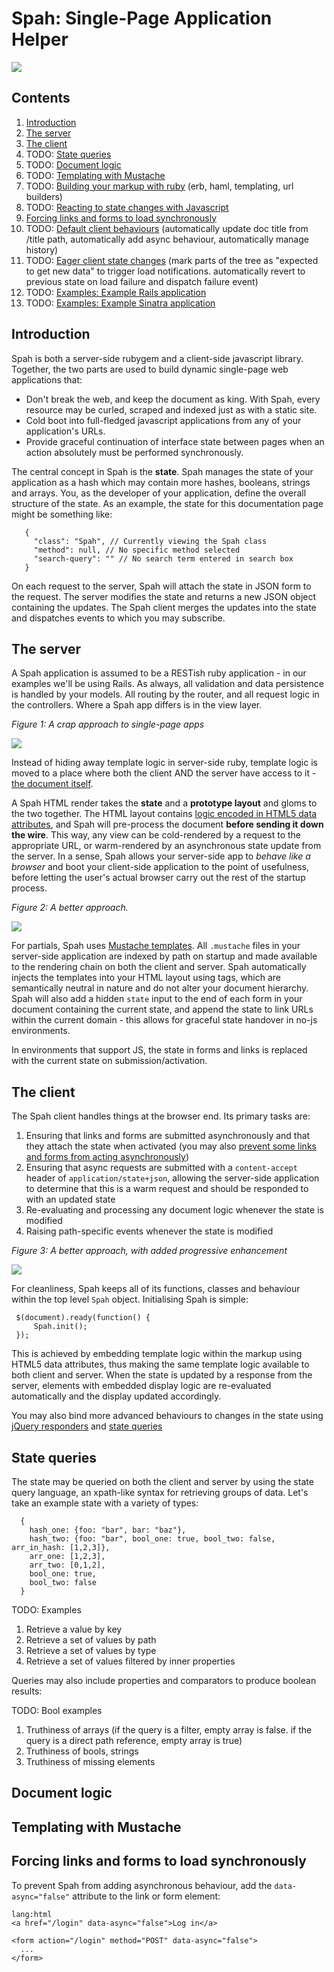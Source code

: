 Spah: Single-Page Application Helper
====================================

<img src="https://img.skitch.com/20110504-c79qr916mcwtnq4m63uqc3dibq.jpg" />

Contents
--------

[introduction]: #introduction
[server]: #the_server
[client]: #the_client
[state_queries]: #state_queries
[document_logic]: #document_logic
[ruby_helpers]: #you_can_still_write_your_markup_with_ruby
[templating]: #templating_with_mustache
[responders]: #responding_to_state_changes_with_javascript
[eager_state_changes]: #eager_client_state_changes
[rails_example]: #example_rails_application
[sinatra_example]: #example_sinatra_application
[force_synchronous]: #forcing_links_and_forms_to_load_synchronously
[defaults]: #default_client_behaviour

1. [Introduction][introduction]
2. [The server][server]
3. [The client][client]
4. TODO: [State queries][state_queries]
5. TODO: [Document logic][document_logic]
6. TODO: [Templating with Mustache][templating]
7. TODO: [Building your markup with ruby][ruby_helpers] (erb, haml, templating, url builders)
8. TODO: [Reacting to state changes with Javascript][responders]
9. [Forcing links and forms to load synchronously][force_synchronous]
10. TODO: [Default client behaviours][defaults] (automatically update doc title from /title path, automatically add async behaviour, automatically manage history)
11. TODO: [Eager client state changes][eager_state_changes] (mark parts of the tree as "expected to get new data" to trigger load notifications. automatically revert to previous state on load failure and dispatch failure event)
12. TODO: [Examples: Example Rails application][rails_example]
13. TODO: [Examples: Example Sinatra application][sinatra_example]

Introduction
------------

Spah is both a server-side rubygem and a client-side javascript library. Together, the two parts are used to build dynamic single-page
web applications that:

* Don't break the web, and keep the document as king. With Spah, every resource may be curled, scraped and indexed just as with a static site.
* Cold boot into full-fledged javascript applications from any of your application's URLs.
* Provide graceful continuation of interface state between pages when an action absolutely must be performed synchronously.

The central concept in Spah is the **state**. Spah manages the state of your application as a hash which may contain more hashes, booleans, 
strings and arrays. You, as the developer of your application, define the overall structure of the state. As an example, the state for this
documentation page might be something like:

       {
         "class": "Spah", // Currently viewing the Spah class
         "method": null, // No specific method selected
         "search-query": "" // No search term entered in search box
       }

On each request to the server, Spah will attach the state in JSON form to the request. The server modifies the state and returns a
new JSON object containing the updates. The Spah client merges the updates into the state and dispatches events to which you may subscribe.

The server
----------
A Spah application is assumed to be a RESTish ruby application - in our examples we'll be using Rails. As always, all validation and data
persistence is handled by your models. All routing by the router, and all request logic in the controllers. Where a Spah app differs is in
the view layer.

*Figure 1: A crap approach to single-page apps*

<img src="https://img.skitch.com/20110504-73a3ftde7d731kbepxg2p7w1.jpg" />

Instead of hiding away template logic in server-side ruby, template logic is moved to a place where both the client AND the server have access
to it - [the document itself][document_logic].

A Spah HTML render takes the **state** and a **prototype layout** and gloms to the two together. The HTML layout contains [logic encoded in HTML5 data
attributes][document_logic], and Spah will pre-process the document **before sending it down the wire**. This way, any view can be cold-rendered by a request
to the appropriate URL, or warm-rendered by an asynchronous state update from the server. In a sense, Spah allows your server-side app to
*behave like a browser* and boot your client-side application to the point of usefulness, before letting the user's actual browser carry
out the rest of the startup process.

*Figure 2: A better approach.*

<img src="https://img.skitch.com/20110504-p13hfga9s4d6x7bpjwrw1gbyjj.jpg" />

For partials, Spah uses [Mustache templates][templating]. All <code>.mustache</code> files in your server-side application are indexed by path on startup
and made available to the rendering chain on both the client and server. Spah automatically injects the templates into your HTML layout using
<code><script type="text/mustache" id="views/my/partial">...</script></code> tags, which are semantically neutral in nature and do not alter
your document hierarchy. Spah will also add a hidden <code>state</code> input to the end of each form in your document containing the current
state, and append the state to link URLs within the current domain - this allows for graceful state handover in no-js environments.

In environments that support JS, the state in forms and links is replaced with the current state on submission/activation.

The client
----------
The Spah client handles things at the browser end. Its primary tasks are:

1. Ensuring that links and forms are submitted asynchronously and that they attach the state when activated (you may also [prevent some links and forms from acting asynchronously][force_synchronous])
2. Ensuring that async requests are submitted with a <code>content-accept</code> header of <code>application/state+json</code>, allowing the server-side application to
determine that this is a warm request and should be responded to with an updated state
3. Re-evaluating and processing any document logic whenever the state is modified
4. Raising path-specific events whenever the state is modified

*Figure 3: A better approach, with added progressive enhancement*

<img src="https://img.skitch.com/20110504-tpqb613eyy46j7f758nqr745n2.jpg" />

For cleanliness, Spah keeps all of its functions, classes and behaviour within the top level <code>Spah</code> object.
Initialising Spah is simple:

     $(document).ready(function() { 
         Spah.init(); 
     });


This is achieved by embedding template logic within the markup using HTML5 data attributes, thus making the same template logic available to both client
and server. When the state is updated by a response from the server, elements with embedded display logic are re-evaluated automatically and the display 
updated accordingly.

You may also bind more advanced behaviours to changes in the state using [jQuery responders][responders] and [state queries][state_queries]

State queries
-------------

The state may be queried on both the client and server by using the state query language, an xpath-like syntax for retrieving groups of data. Let's take an example state with a variety of types:

      {
        hash_one: {foo: "bar", bar: "baz"},
        hash_two: {foo: "bar", bool_one: true, bool_two: false, arr_in_hash: [1,2,3]},
        arr_one: [1,2,3],
        arr_two: [0,1,2],
        bool_one: true,
        bool_two: false
      }

TODO: Examples
1. Retrieve a value by key
2. Retrieve a set of values by path
3. Retrieve a set of values by type
4. Retrieve a set of values filtered by inner properties

Queries may also include properties and comparators to produce boolean results:

TODO: Bool examples
1. Truthiness of arrays (if the query is a filter, empty array is false. if the query is a direct path reference, empty array is true)
2. Truthiness of bools, strings
3. Truthiness of missing elements

Document logic
--------------

Templating with Mustache
------------------------


Forcing links and forms to load synchronously
---------------------------------------------

To prevent Spah from adding asynchronous behaviour, add the <code>data-async="false"</code> attribute to the link or form element:

    lang:html
    <a href="/login" data-async="false">Log in</a>
    
    <form action="/login" method="POST" data-async="false">
      ...
    </form>